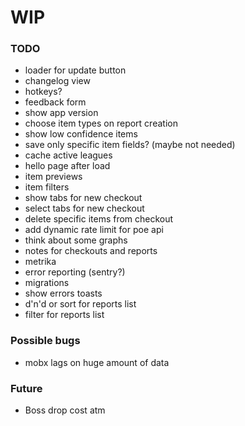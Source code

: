 # WIP

### TODO

-   loader for update button
-   changelog view
-   hotkeys?
-   feedback form
-   show app version
-   choose item types on report creation
-   show low confidence items
-   save only specific item fields? (maybe not needed)
-   cache active leagues
-   hello page after load
-   item previews
-   item filters
-   show tabs for new checkout
-   select tabs for new checkout
-   delete specific items from checkout
-   add dynamic rate limit for poe api
-   think about some graphs
-   notes for checkouts and reports
-   metrika
-   error reporting (sentry?)
-   migrations
-   show errors toasts
-   d'n'd or sort for reports list
-   filter for reports list

### Possible bugs

-   mobx lags on huge amount of data

### Future

-   Boss drop cost atm
